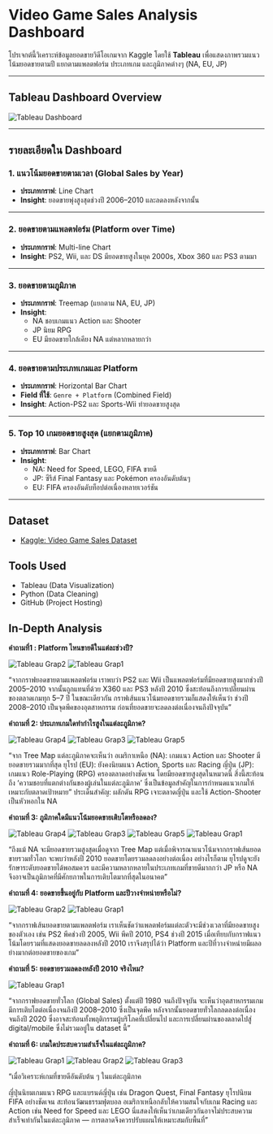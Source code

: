 #  Video Game Sales Analysis Dashboard

โปรเจกต์นี้วิเคราะห์ข้อมูลยอดขายวิดีโอเกมจาก Kaggle โดยใช้ **Tableau** เพื่อแสดงภาพรวมแนวโน้มยอดขายตามปี แยกตามแพลตฟอร์ม ประเภทเกม และภูมิภาคต่างๆ (NA, EU, JP)

---

##  Tableau Dashboard Overview

![Tableau Dashboard](image/Dashboad1.jpg)

---

##  รายละเอียดใน Dashboard

### 1.  แนวโน้มยอดขายตามเวลา (Global Sales by Year)
- **ประเภทกราฟ**: Line Chart
- **Insight**: ยอดขายพุ่งสูงสุดช่วงปี 2006–2010 และลดลงหลังจากนั้น

---

### 2.  ยอดขายตามแพลตฟอร์ม (Platform over Time)
- **ประเภทกราฟ**: Multi-line Chart
- **Insight**: PS2, Wii, และ DS มียอดขายสูงในยุค 2000s, Xbox 360 และ PS3 ตามมา

---

### 3.  ยอดขายตามภูมิภาค
- **ประเภทกราฟ**: Treemap (แยกตาม NA, EU, JP)
- **Insight**:
  - NA ชอบเกมแนว Action และ Shooter
  - JP นิยม RPG
  - EU มียอดขายใกล้เคียง NA แต่หลากหลายกว่า

---

### 4.  ยอดขายตามประเภทเกมและ Platform
- **ประเภทกราฟ**: Horizontal Bar Chart
- **Field ที่ใช้**: `Genre + Platform` (Combined Field)
- **Insight**: Action-PS2 และ Sports-Wii ทำยอดขายสูงสุด

---

### 5.  Top 10 เกมยอดขายสูงสุด (แยกตามภูมิภาค)
- **ประเภทกราฟ**: Bar Chart
- **Insight**: 
  - NA: Need for Speed, LEGO, FIFA ขายดี
  - JP: ซีรีส์ Final Fantasy และ Pokémon ครองอันดับต้นๆ
  - EU: FIFA ครองอันดับท็อปต่อเนื่องหลายเวอร์ชัน

---

##  Dataset
-  [Kaggle: Video Game Sales Dataset](https://www.kaggle.com/datasets/gregorut/videogamesales)

##  Tools Used
- Tableau (Data Visualization)
- Python (Data Cleaning)
- GitHub (Project Hosting)


## In-Depth Analysis

**คำถามที่1 : Platform ไหนขายดีในแต่ละช่วงปี?**

![Tableau Grap2](image/ยอดขายตามแพลตฟอร์ม.png)
![Tableau Grap1](image/แนวโน้มยอดขายตามเวลา.png)

“จากกราฟยอดขายตามแพลตฟอร์ม เราพบว่า PS2 และ Wii เป็นแพลตฟอร์มที่มียอดขายสูงมากช่วงปี 2005–2010 จากนั้นถูกแทนที่ด้วย X360 และ PS3 หลังปี 2010 ซึ่งสะท้อนถึงการเปลี่ยนผ่านของตลาดเกมทุก 5–7 ปี ในขณะเดียวกัน กราฟเส้นแนวโน้มยอดขายรวมก็แสดงให้เห็นว่า ช่วงปี 2008–2010 เป็นจุดพีคของอุตสาหกรรม ก่อนที่ยอดขายจะลดลงต่อเนื่องจนถึงปัจจุบัน”

**คำถามที่ 2: ประเภทเกมใดทำกำไรสูงในแต่ละภูมิภาค?**

![Tableau Grap4](image/ยอดขายประเภทเกมในญี่ปุ่น.png)
![Tableau Grap3](image/ยอดขายเกมประเภทต่างๆในยุโรป1.png)
![Tableau Grap5](image/ยอดขายเกมประเภทต่างๆในอเมริกาเหนือ.png)


“จาก Tree Map แต่ละภูมิภาคจะเห็นว่า
อเมริกาเหนือ (NA): เกมแนว Action และ Shooter มียอดขายรวมมากที่สุด
ยุโรป (EU): ยังคงนิยมแนว Action, Sports และ Racing
ญี่ปุ่น (JP): เกมแนว Role-Playing (RPG) ครองตลาดอย่างชัดเจน โดยมียอดขายสูงสุดในหมวดนี้ สิ่งนี้สะท้อนถึง ‘ความชอบที่แตกต่างกันของผู้เล่นในแต่ละภูมิภาค’ ซึ่งเป็นข้อมูลสำคัญในการกำหนดแนวเกมให้เหมาะกับตลาดเป้าหมาย”
ประเด็นสำคัญ: ผลักดัน RPG เจาะตลาดญี่ปุ่น และใช้ Action-Shooter เป็นหัวหอกใน NA

**คำถามที่ 3: ภูมิภาคใดมีแนวโน้มยอดขายเติบโตหรือลดลง?**

![Tableau Grap4](image/ยอดขายประเภทเกมในญี่ปุ่น.png)
![Tableau Grap3](image/ยอดขายเกมประเภทต่างๆในยุโรป1.png)
![Tableau Grap5](image/ยอดขายเกมประเภทต่างๆในอเมริกาเหนือ.png)
![Tableau Grap1](image/แนวโน้มยอดขายตามเวลา.png)

“ถึงแม้ NA จะมียอดขายรวมสูงสุดเมื่อดูจาก Tree Map แต่เมื่อพิจารณาแนวโน้มจากกราฟเส้นยอดขายรวมทั่วโลก จะพบว่าหลังปี 2010 ยอดขายโดยรวมลดลงอย่างต่อเนื่อง อย่างไรก็ตาม ยุโรปดูจะยังรักษาระดับยอดขายได้พอสมควร และมีความหลากหลายในประเภทเกมที่ขายดีมากกว่า JP หรือ NA จึงอาจเป็นภูมิภาคที่มีศักยภาพในการเติบโตมากที่สุดในอนาคต”

**คำถามที่ 4: ยอดขายขึ้นอยู่กับ Platform และปีวางจำหน่ายหรือไม่?**

![Tableau Grap2](image/ยอดขายตามแพลตฟอร์ม.png)
![Tableau Grap1](image/แนวโน้มยอดขายตามเวลา.png)

“จากกราฟเส้นยอดขายตามแพลตฟอร์ม เราเห็นชัดว่าแพลตฟอร์มแต่ละตัวจะมีช่วงเวลาที่มียอดขายสูงของตัวเอง เช่น PS2 พีคช่วงปี 2005, Wii พีคปี 2010, PS4 ช่วงปี 2015 เมื่อเทียบกับกราฟแนวโน้มโดยรวมที่แสดงยอดขายลดลงหลังปี 2010 เราจึงสรุปได้ว่า Platform และปีที่วางจำหน่ายมีผลอย่างมากต่อยอดขายของเกม”

**คำถามที่ 5: ยอดขายรวมลดลงหลังปี 2010 จริงไหม?**

![Tableau Grap1](image/แนวโน้มยอดขายตามเวลา.png)

“จากกราฟยอดขายทั่วโลก (Global Sales) ตั้งแต่ปี 1980 จนถึงปัจจุบัน จะเห็นว่าอุตสาหกรรมเกมมีการเติบโตต่อเนื่องจนถึงปี 2008–2010 ซึ่งเป็นจุดพีค หลังจากนั้นยอดขายทั่วโลกลดลงต่อเนื่องจนถึงปี 2020 ซึ่งอาจสะท้อนทั้งพฤติกรรมผู้บริโภคที่เปลี่ยนไป และการเปลี่ยนผ่านของตลาดไปสู่ digital/mobile ซึ่งไม่รวมอยู่ใน dataset นี้”

**คำถามที่ 6: เกมใดประสบความสำเร็จในแต่ละภูมิภาค?**

![Tableau Grap1](image/Top10เกมขายดีที่สุดในญี่ปุ่น.png)
![Tableau Grap2](image/Top10เกมขายดีที่สุดในยุโรป.png)
![Tableau Grap3](image/Top10เกมขายดีที่สุดใน%อเมริกาเหนือ.png)





“เมื่อวิเคราะห์เกมที่ขายดีอันดับต้น ๆ ในแต่ละภูมิภาค

ญี่ปุ่นนิยมเกมแนว RPG และแบรนด์ญี่ปุ่น เช่น Dragon Quest, Final Fantasy
ยุโรปนิยม FIFA อย่างชัดเจน สะท้อนวัฒนธรรมฟุตบอล
อเมริกาเหนือกลับให้ความสนใจกับเกม Racing และ Action เช่น Need for Speed และ LEGO นี่แสดงให้เห็นว่าเกมเดียวกันอาจไม่ประสบความสำเร็จเท่ากันในแต่ละภูมิภาค — การตลาดจึงควรปรับแผนให้เหมาะสมกับพื้นที่”
